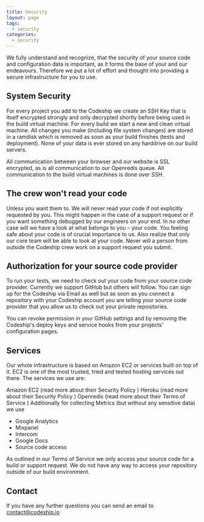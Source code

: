 ```yaml
---
title: Security
layout: page
tags:
  - security
categories:
  - security
---
```

We fully understand and recognize, that the security of your source code and configuration data is important, as it forms the base of your and our endeavours. Therefore we put a lot of effort and thought into providing a secure infrastructure for you to use.

## System Security

For every project you add to the Codeship we create an SSH Key that is itself encrypted strongly and only decrypted shortly before being used in the build virtual machine. For every build we start a new and clean virtual machine. All changes you make (including file system changes) are stored in a ramdisk which is removed as soon as your build finishes (tests and deployment). None of your data is ever stored on any harddrive on our build servers.

All communication between your browser and our website is SSL encrypted, as is all communication to our Openredis queue. All communication to the build virtual machines is done over SSH.

## The crew won't read your code

Unless you want them to. We will never read your code if not explicitly requested by you. This might happen in the case of a support request or if you want something debugged by our engineers on your end. In no other case will we have a look at what belongs to you – your code. You feeling safe about your code is of crucial importance to us. Also realize that only our core team will be able to look at your code. Never will a person from outside the Codeship crew work on a support request you submit.

## Authorization for your source code provider

To run your tests, we need to check out your code from your source code provider. Currently we support GitHub but others will follow. You can sign up for the Codeship via Email as well but as soon as you connect a repository with your Codeship account you are telling your source code provider that you allow us to check out your private repositories.

You can revoke permission in your GitHub settings and by removing the Codeship's deploy keys and service hooks from your projects' configuration pages.

## Services

Our whole infrastructure is based on Amazon EC2 or services built on top of it. EC2 is one of the most trusted, tried and tested hosting services out there. The services we use are:

Amazon EC2 (read more about their Security Policy )
Heroku (read more about their Security Policy )
Openredis (read more about their Terms of Service )
Additionally for collecting Metrics (but without any sensitive data) we use

+ Google Analytics
+ Mixpanel
+ Intercom
+ Google Docs
+ Source code access

As outlined in our Terms of Service we only access your source code for a build or support request. We do not have any way to access your repository outside of our build environment.

## Contact

If you have any further questions you can send an email to contact@codeship.io

